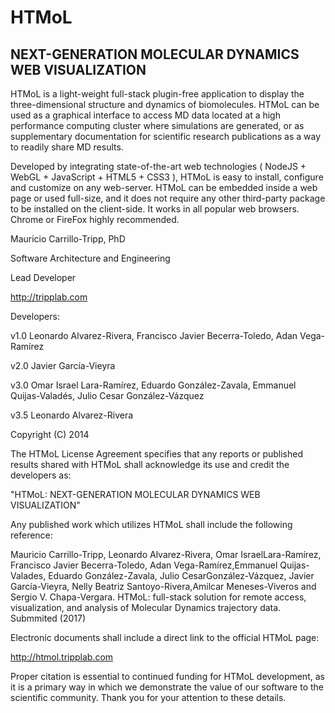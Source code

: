 # HTMoL

## NEXT-GENERATION MOLECULAR DYNAMICS WEB VISUALIZATION

HTMoL is a light-weight full-stack plugin-free application to display the three-dimensional structure and dynamics of biomolecules. HTMoL can be used as a graphical interface to access MD data located at a high performance computing cluster where simulations are generated, or as supplementary documentation for scientific research publications as a way to readily share MD results. 

Developed by integrating state-of-the-art web technologies ( NodeJS + WebGL + JavaScript + HTML5 + CSS3 ), HTMoL is easy to install, configure and customize on any web-server. HTMoL can be embedded inside a web page or used full-size, and it does not require any other third-party package to be installed on the client-side. It works in all popular web browsers. Chrome or FireFox highly recommended. 

Mauricio Carrillo-Tripp, PhD

Software Architecture and Engineering 

Lead Developer 

http://tripplab.com 

Developers: 

v1.0 Leonardo Alvarez-Rivera, Francisco Javier Becerra-Toledo, Adan Vega-Ramírez 

v2.0 Javier García-Vieyra 

v3.0 Omar Israel Lara-Ramírez, Eduardo González-Zavala, Emmanuel Quijas-Valadés, Julio Cesar González-Vázquez 

v3.5 Leonardo Alvarez-Rivera 


Copyright (C) 2014

The HTMoL License Agreement specifies that any reports or published results shared with HTMoL shall acknowledge its use and credit the developers as:

"HTMoL: NEXT-GENERATION MOLECULAR DYNAMICS WEB VISUALIZATION"

Any published work which utilizes HTMoL shall include the following reference:

Mauricio Carrillo-Tripp, Leonardo Alvarez-Rivera, Omar IsraelLara-Ramírez, Francisco Javier Becerra-Toledo, Adan Vega-Ramírez,Emmanuel Quijas-Valades, Eduardo González-Zavala, Julio CesarGonzález-Vázquez, Javier García-Vieyra, Nelly Beatriz Santoyo-Rivera,Amilcar Meneses-Viveros and Sergio V. Chapa-Vergara. HTMoL: full-stack solution for remote access, visualization, and analysis of Molecular Dynamics trajectory data. Submmited (2017)

Electronic documents shall include a direct link to the official HTMoL page:

http://htmol.tripplab.com

Proper citation is essential to continued funding for HTMoL development, as it is a primary way in which we demonstrate the value of our software to the scientific community. Thank you for your attention to these details.
